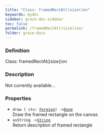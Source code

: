 ```yaml
---
title: "Class: framedRectAt()size()on"
keywords: mydoc
sidebar: grace-doc-sidebar
toc: false
permalink: /framedRectAt()size()on/
folder: grace-docs
---
```


### Definition
Class: framedRectAt()size()on  

### Description
Not currently available...  

### Properties
  
- `draw ( ctx: `[`Foreign`](/grace-documentation/Foreign)`) ->`[`Done`](/grace-documentation/404)  
Draw the framed rectangle on the canvas
- `asString ->`[`String`](/grace-documentation/404)  
Return description of framed rectangle
